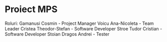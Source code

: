 # Proiect MPS

Roluri:
Gamanusi Cosmin - Project Manager
Voicu Ana-Nicoleta - Team Leader
Cristea Theodor-Stefan - Software Developer
Stroe Tudor Cristian - Software Developer
Stoian Dragos Andrei - Tester
